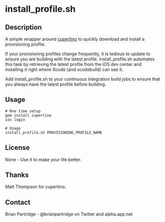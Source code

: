 # install_profile.sh

## Description

A simple wrapper around [cupertino](https://github.com/mattt/cupertino) to quickly download and install a provisioning profile.

If your provisioning profiles change frequently, it is tedious to update to ensure you are building with the latest profile.  install_profile.sh automates this task by retrieving the latest profile from the iOS dev center and installing it right where Xcode (and xcodebuild) can see it.

Add install_profile.sh to your continuous integration build jobs to ensure that you always have the latest profile before building.

## Usage

    # One time setup
    gem install cupertino
    ios login

    # Usage
    install_profile.sh PROVISIONING_PROFILE_NAME

## License

None - Use it to make your life better.

## Thanks

Matt Thompson for cupertino.

## Contact

Brian Partridge - @brianpartridge on Twitter and alpha.app.net